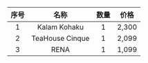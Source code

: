 
| 序号 | 名称 | 数量 | 价格 |
| :--: | :--: | :--: | :--: |
| 1 | Kalam Kohaku | 1 | 2,300 |
| 2 | TeaHouse Cinque | 1 | 2,099 |
| 3 | RENA | 1 | 1,099 |
